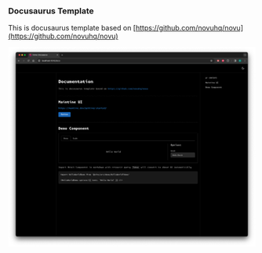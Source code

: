 ### Docusaurus Template

This is docusaurus template based on [https://github.com/novuhq/novu](https://github.com/novuhq/novu)

![screenshot](./.internal/screenshot.png)
